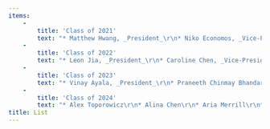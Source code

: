 ```yaml
---
items:
    -
        title: 'Class of 2021'
        text: "* Matthew Hwang, _President_\r\n* Niko Economos, _Vice-President_\r\n* Quentin Lovejoy, _Treasurer_\r\n* Udbhav Muthakana, _Secretary_\r\n* Dinan Elsyad, _Senator_\r\n* Minjoo Song, _Senator_\r\n* Ananya Bagai, _Historian_\r\n* Dr. John Woodwell, _Sponsor_\r\n* Jennifer Fisher, _Sponsor_"
    -
        title: 'Class of 2022'
        text: "* Leon Jia, _President_\r\n* Caroline Chen, _Vice-President_\r\n* Michelle Du, _Treasurer_\r\n* AJ Seo, _Secretary_\r\n* Vibhav Kuriti, _Senator_\r\n* Melissa Wu, _Senator_\r\n* John Kim, _Historian_\r\n* Alouf Jirari-Scavotto, _Sponsor_"
    -
        title: 'Class of 2023'
        text: "* Vinay Ayala, _President_\r\n* Praneeth Chinmay Bhandaru,_ Vice-President_\r\n* Grace Guan, _Treasurer_\r\n* Christina Han, _Secretary_\r\n* Yulee Kang, _Senator_\r\n* Rushil Umaretiya, _Senator_\r\n* Katelyn Chen, _Historian_\r\n* Stephen Stern, _Sponsor_\r\n* Jay Wickliff, _Sponsor_"
    -
        title: 'Class of 2024'
        text: "* Alex Toporowicz\r\n* Alina Chen\r\n* Aria Merrill\r\n* Garv Jain\r\n* Mihir Kulshreshtha\r\n* Sahithi Atluri\r\n* Sri Vellakkat\r\n* Zac Baker\r\n* Szilvia Oszko, _Sponsor_\r\n* Betsy Sandstrom, _Sponsor_"
title: List
---
```



